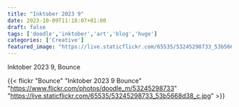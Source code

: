 ```yaml
---
title: "Inktober 2023 9"
date: 2023-10-09T11:18:07+01:00
draft: false
tags: ['doodle','inktober','art','blog','hugo']
categories: ['Creative']
featured_image: "https://live.staticflickr.com/65535/53245298733_53b5668d38_c.jpg"
---
```


Inktober 2023 9, Bounce


{{< flickr "Bounce"
           "Inktober 2023 9 Bounce"
           "https://www.flickr.com/photos/doodle_m/53245298733"
           "https://live.staticflickr.com/65535/53245298733_53b5668d38_c.jpg" >}}


